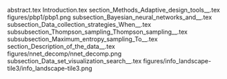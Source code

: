 abstract.tex
Introduction.tex
section_Methods_Adaptive_design_tools__.tex
figures/pbp1/pbp1.png
subsection_Bayesian_neural_networks_and__.tex
subsection_Data_collection_strategies_When__.tex
subsubsection_Thompson_sampling_Thompson_sampling__.tex
subsubsection_Maximum_entropy_sampling_To__.tex
section_Description_of_the_data__.tex
figures/nnet_decomp/nnet_decomp.png
subsection_Data_set_visualization_search__.tex
figures/info_landscape-tile3/info_landscape-tile3.png
